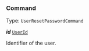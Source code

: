 

### Command

Type: `UserResetPasswordCommand`



  
<article>

***id*** [`UserId`](#userid) 

Identifier of the user.

</article>


